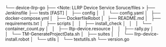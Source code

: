 └── device-llrp-go
    ├── <Note: LLRP Device Service Soruce/files >
    ├── Jenkinsfile
    ├── tests [FAST]
    │   ├── config
    │   │   └── config.yaml
    │   ├── docker-compose.yml
    │   ├── DockerfileRobot
    │   ├── README.md
    │   ├── requirements.txt
    │   ├── scripts
    │   │   ├── install_check
    │   │   │   └── container_count.py
    │   │   ├── lltp-device.resource
    │   │   ├── rally.py
    │   │   └── TM-GenerateProjectData.sh
    │   ├── suites
    │   │   └── llrp-device-install.robot
    │   └── utils
    │       └── textutils.sh
    └── version.go